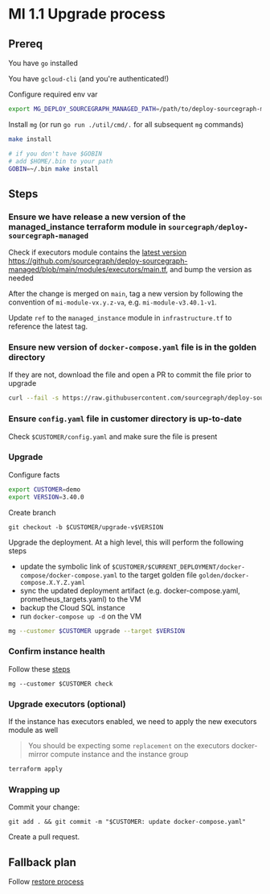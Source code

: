 # MI 1.1 Upgrade process

## Prereq

You have `go` installed

You have `gcloud-cli` (and you're authenticated!)

Configure required env var

```sh
export MG_DEPLOY_SOURCEGRAPH_MANAGED_PATH=/path/to/deploy-sourcegraph-managed/repo
```

Install `mg` (or run `go run ./util/cmd/.` for all subsequent `mg` commands)

```sh
make install

# if you don't have $GOBIN
# add $HOME/.bin to your path
GOBIN=~/.bin make install
```

## Steps

### Ensure we have release a new version of the managed_instance terraform module in `sourcegraph/deploy-sourcegraph-managed`

Check if executors module contains the [latest version](https://github.com/sourcegraph/terraform-google-executors/tags) https://github.com/sourcegraph/deploy-sourcegraph-managed/blob/main/modules/executors/main.tf, and bump the version as needed

After the change is merged on `main`, tag a new version by following the convention of `mi-module-vx.y.z-va`, e.g. `mi-module-v3.40.1-v1`.

Update `ref` to the `managed_instance` module in `infrastructure.tf` to reference the latest tag.

### Ensure new version of `docker-compose.yaml` file is in the golden directory

If they are not, download the file and open a PR to commit the file prior to upgrade

```sh
curl --fail -s https://raw.githubusercontent.com/sourcegraph/deploy-sourcegraph-docker/vX.Y.Z/docker-compose/docker-compose.yaml > ./golden/docker-compose.X.Y.Z.yaml
```

### Ensure `config.yaml` file in customer directory is up-to-date

Check `$CUSTOMER/config.yaml` and make sure the file is present

### Upgrade

Configure facts

```sh
export CUSTOMER=demo
export VERSION=3.40.0
```

Create branch

```
git checkout -b $CUSTOMER/upgrade-v$VERSION
```

Upgrade the deployment. At a high level, this will perform the following steps

- update the symbolic link of `$CUSTOMER/$CURRENT_DEPLOYMENT/docker-compose/docker-compose.yaml` to the target golden file `golden/docker-compose.X.Y.Z.yaml`
- sync the updated deployment artifact (e.g. docker-compose.yaml, prometheus_targets.yaml) to the VM
- backup the Cloud SQL instance
- run `docker-compose up -d` on the VM

```sh
mg --customer $CUSTOMER upgrade --target $VERSION
```

### Confirm instance health

Follow these [steps](../upgrade_process.md#8-confirm-instance-health)

```
mg --customer $CUSTOMER check
```

### Upgrade executors (optional)

If the instance has executors enabled, we need to apply the new executors module as well

> You should be expecting some `replacement` on the executors docker-mirror compute instance and the instance group

```sh
terraform apply
```

### Wrapping up

Commit your change:

```
git add . && git commit -m "$CUSTOMER: update docker-compose.yaml"
```

Create a pull request.

## Fallback plan

Follow [restore process](./mi1-1_restore_process.md)
